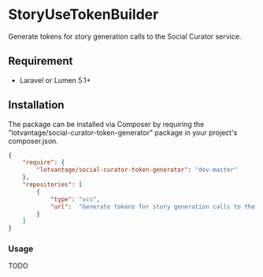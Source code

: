 StoryUseTokenBuilder
===

Generate tokens for story generation calls to the Social Curator service.

## Requirement

* Laravel or Lumen 5.1+

## Installation

The package can be installed via Composer by requiring the "lotvantage/social-curator-token-generator" package in your project's composer.json.

```json
{
    "require": {
        "lotvantage/social-curator-token-generator": "dev-master"
    },
    "repositories": [
        {
            "type": "vcs",
            "url":  "Generate tokens for story generation calls to the Social Curator service."
        }
    ]
}
```

### Usage

TODO
